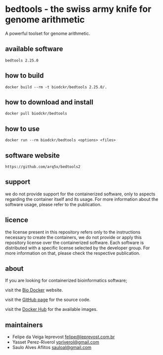 bedtools - the swiss army knife for genome arithmetic
=====
A powerful toolset for genome arithmetic.


available software
--------
`bedtools 2.25.0`


how to build
------------
`docker build --rm -t biodckr/bedtools 2.25.0/.`


how to download and install
---------------------------
`docker pull biodckr/bedtools`


how to use
------------
`docker run --rm biodckr/bedtools <options> <files>`


software website
----------------
`https://github.com/arq5x/bedtools2`


support
-------
we do not provide support for the containerized software, only to aspects regarding the container itself
and its usage. For more information about the software usage, please refer to the publication.


licence
-------
the license present in this repository refers only to the instructions necessary to create the containers, we do not provide or apply this repository license over the containerized software. Each software is distributed with a specific license selected by the developer group. For more information on that, please check the respective publication.


about
-----
If you are looking for containerized bioinformatics software;

visit the [Bio Docker](http://biodocker.github.io "Bio Docker") website.

visit the [GitHub page](https://github.com/BioDocker/) for the source code.

visit the [Docker Hub](https://registry.hub.docker.com/repos/biodckr/) for the available images.


maintainers
-----------
* Felipe da Veiga leprevost <felipe@leprevost.com.br>
* Yasset Perez-Riverol <ypriverol@gmail.com>
* Saulo Alves Aflitos <sauloal@gmail.com>
